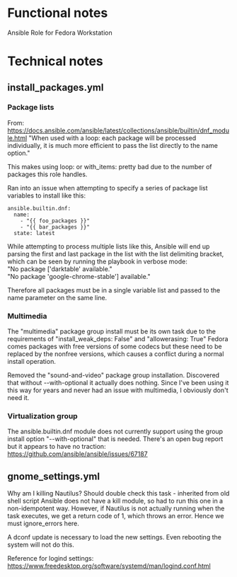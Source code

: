 # Functional notes
Ansible Role for Fedora Workstation


# Technical notes

## install_packages.yml

### Package lists
From: https://docs.ansible.com/ansible/latest/collections/ansible/builtin/dnf_module.html
"When used with a loop: each package will be processed individually, it is much more efficient to pass the list directly to the name option."

This makes using loop: or with_items: pretty bad due to the number of packages this role handles.

Ran into an issue when attempting to specify a series of package list variables to install like this:

    ansible.builtin.dnf:
      name: 
        - "{{ foo_packages }}"
        - "{{ bar_packages }}"
      state: latest

While attempting to process multiple lists like this, Ansible will end up parsing the first and last package in the list with the list delimiting bracket, which can be seen by running the playbook in verbose mode:  
    "No package ['darktable' available."  
    "No package 'google-chrome-stable'] available."

Therefore all packages must be in a single variable list and passed to the name parameter on the same line.

### Multimedia
The "multimedia" package group install must be its own task due to the requirements of "install_weak_deps: False" and "allowerasing: True"
Fedora comes packages with free versions of some codecs but these need to be replaced by the nonfree versions, which causes a conflict during a normal install operation.

Removed the "sound-and-video" package group installation. Discovered that without --with-optional it actually does nothing.
Since I've been using it this way for years and never had an issue with multimedia, I obviously don't need it.

### Virtualization group
The ansible.builtin.dnf module does not currently support using the group install option "--with-optional" that is needed.
There's an open bug report but it appears to have no traction: https://github.com/ansible/ansible/issues/67187

## gnome_settings.yml

Why am I killing Nautilus? Should double check this task - inherited from old shell script
Ansible does not have a kill module, so had to run this one in a non-idempotent way. However, if Nautilus is not actually running when the task executes, we get a return code of 1, which throws an error. Hence we must ignore_errors here.

A dconf update is necessary to load the new settings. Even rebooting the system will not do this.

Reference for logind settings: https://www.freedesktop.org/software/systemd/man/logind.conf.html
